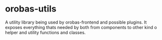 # orobas-utils

A utility library being used by orobas-frontend and possible plugins. It exposes everything thats needed by both from components to other kind o helper and utility functions and classes.
